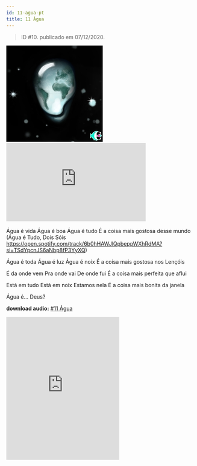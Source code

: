 ```yaml
---
id: 11-agua-pt
title: 11 Água
---
```


> ID #10. publicado em 07/12/2020.

![img](../../static/img/BC-11-agua-desenho.jpg) <iframe width="370" height="208" src="https://www.youtube.com/embed/gg7kPDOJ1_4" frameborder="0" allow="accelerometer; autoplay; clipboard-write; encrypted-media; gyroscope; picture-in-picture" allowfullscreen></iframe>

Água é vida
Água é boa
Água é tudo
É a coisa mais gostosa desse mundo
(Água é Tudo, Dois Sóis
https://open.spotify.com/track/6b0hHAWJlQpbeppWXhRdMA?si=TSdYpcnJS6aNbp8fP3YyXQ)

Água é toda
Água é luz
Água é noix
É a coisa mais gostosa nos Lençóis

É da onde vem
Pra onde vai
De onde fui
É a coisa mais perfeita que aflui

Está em tudo
Está em noix
Estamos nela
É a coisa mais bonita da janela

Água é... Deus?

**download audio:** <a href="/audio/BC-11-agua-audio-remix-pt.mp3" target="_blank">#11 Água</a>

<iframe src="https://open.spotify.com/embed/track/6b0hHAWJlQpbeppWXhRdMA" width="300" height="380" frameborder="0" allowtransparency="true" allow="encrypted-media"></iframe>